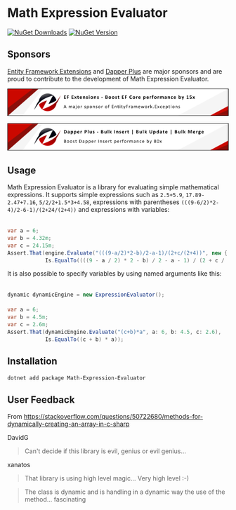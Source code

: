 # Math Expression Evaluator

[![NuGet Downloads](https://img.shields.io/nuget/dt/Math-Expression-Evaluator?style=for-the-badge)](https://www.nuget.org/packages/Math-Expression-Evaluator/)
[![NuGet Version](https://img.shields.io/nuget/v/Math-Expression-Evaluator?style=for-the-badge)](https://www.nuget.org/packages/Math-Expression-Evaluator/)


## Sponsors

[Entity Framework Extensions](https://entityframework-extensions.net/) and [Dapper Plus](https://dapper-plus.net/) are major sponsors and are proud to contribute to the development of Math Expression Evaluator.

[![Entity Framework Extensions - Sponsor](https://raw.githubusercontent.com/Giorgi/Math-Expression-Evaluator/master/.github/sponsors/entity-framework-extensions-sponsr.png)](https://entityframework-extensions.net/bulk-insert)

[![Dapper Plus - Sponsor](https://raw.githubusercontent.com/Giorgi/Math-Expression-Evaluator/master/.github/sponsors/dapper-plus-sponsor.png)](https://dapper-plus.net/bulk-insert)

## Usage

Math Expression Evaluator is a library for evaluating simple mathematical expressions. It supports simple expressions such as `2.5+5.9`, `17.89-2.47+7.16`, `5/2/2+1.5*3+4.58`, expressions with parentheses `(((9-6/2)*2-4)/2-6-1)/(2+24/(2+4))` and expressions with variables:

``` csharp

var a = 6;
var b = 4.32m;
var c = 24.15m;
Assert.That(engine.Evaluate("(((9-a/2)*2-b)/2-a-1)/(2+c/(2+4))", new { a, b, c}), 
            Is.EqualTo((((9 - a / 2) * 2 - b) / 2 - a - 1) / (2 + c / (2 + 4))));
```
It is also possible to specify variables by using named arguments like this:

``` csharp

dynamic dynamicEngine = new ExpressionEvaluator();

var a = 6;
var b = 4.5m;
var c = 2.6m;
Assert.That(dynamicEngine.Evaluate("(c+b)*a", a: 6, b: 4.5, c: 2.6),
            Is.EqualTo((c + b) * a));
```

## Installation

```
dotnet add package Math-Expression-Evaluator
```

## User Feedback

From https://stackoverflow.com/questions/50722680/methods-for-dynamically-creating-an-array-in-c-sharp

DavidG
> Can't decide if this library is evil, genius or evil genius...

xanatos
> That library is using high level magic... Very high level :-)

> The class is dynamic and is handling in a dynamic way the use of the method... fascinating

